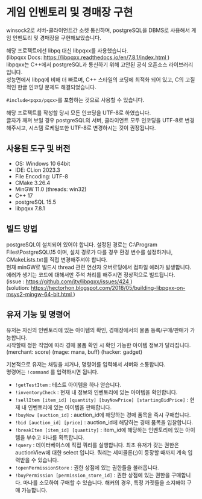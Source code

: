 <meta charset="UTF-8">

# 게임 인벤토리 및 경매장 구현

winsock2로 서버-클라이언트간 소켓 통신하며, postgreSQL을 DBMS로 사용해서 게임 인벤토리 및 경매장을 구현해보았습니다.

해당 프로젝트에선 libpq 대신 libpqxx를 사용했습니다.<br>
(libpqxx Docs: [
  https://libpqxx.readthedocs.io/en/7.8.1/index.html
](https://libpqxx.readthedocs.io/en/7.8.1/index.html))<br>
libpqxx는 C++에서 postgreSQL과 통신하기 위해 고안된 공식 오픈소스 라이브러리입니다.<br>
성능면에서 libpq에 비해 더 빠르며, C++ 스타일의 코딩에 최적화 되어 있고, C의 고질적인 한글 인코딩 문제도 해결되었습니다. 

`#include<pqxx/pqxx>`를 포함하는 것으로 사용할 수 있습니다.<br>

해당 프로젝트를 작성할 당시 모든 인코딩을 UTF-8로 하였습니다.<br>
글자가 깨져 보일 경우 postgreSQL의 서버, 클라이언트 모두 인코딩을 UTF-8로 변경해주시고, 시스템 로케일또한 UTF-8로 변경하시는 것이 권장됩니다.

## 사용된 도구 및 버전

- OS: Windows 10 64bit
- IDE: CLion 2023.3
- File Encoding: UTF-8
- CMake 3.26.4
- MinGW 11.0 (threads: win32)
- C++ 17
- postgreSQL 15.5
- libpqxx 7.8.1

## 빌드 방법

postgreSQL이 설치되어 있어야 합니다. 설정된 경로는 C:\Program Files\PostgreSQL\15 이며, 설치 경로가 다를 경우 환경 변수를 설정하거나, CMakeLists.txt를 직접 변경해주셔야 합니다. <br>
현재 minGW로 빌드시 thread 관련 연산자 오버로딩에서 컴파일 에러가 발생합니다. 에러가 생기는 코드에 대해서만 주석 처리를 해주시면 정상적으로 빌드됩니다.<br>
(issue : [
  https://github.com/jtv/libpqxx/issues/424
](https://github.com/jtv/libpqxx/issues/424)) <br>
(solution: [
  https://hectorhon.blogspot.com/2018/05/building-libpqxx-on-msys2-mingw-64-bit.html
](https://hectorhon.blogspot.com/2018/05/building-libpqxx-on-msys2-mingw-64-bit.html))<br>


## 유저 기능 및 명령어

유저는 자신의 인벤토리에 있는 아이템의 확인, 경매장에서의 물품 등록/구매/판매가 가능합니다.<br>
시작할때 정한 직업에 따라 경매 물품 확인 시 확인 가능한 아이템 정보가 달라집니다.
(merchant: score)
(mage: mana, buff)
(hacker: gadget)

기본적으로 유저는 채팅을 치거나, 명령어를 입력해서 서버와 소통합니다.<br>
명령어는 `!command` 를 입력하시면 됩니다.

- `!getTestItem` : 테스트 아이템을 하나 얻습니다.
- `!inventoryCheck` : 현재 내 정보와 인벤토리에 있는 아이템을 확인합니다.
- `!sellItem [item_id] [quantity] [buyNowPrice] [startingBidPrice]` : 현재 내 인벤토리에 있는 아이템을 판매합니다.
- `!buyNow [auction_id]` : auction_id에 해당하는 경매 품목을 즉시 구매합니다.
- `!bid [auction_id] [price]` : auction_id에 해당하는 경매 품목을 입찰합니다.
- `!breakItem [item_id] [quantity]` : item_id에 해당하는 인벤토리에 있는 아이템을 부수고 마나를 획득합니다.
- `!query` : 데이터베이스에 직접 쿼리를 실행합니다. 최초 유저가 갖는 권한은 auctionView에 대한 select 입니다. 쿼리는 세미콜론(;)이 등장할 때까지 계속 입력받을 수 있습니다.
- `!openPermissionStore` : 권한 상점에 있는 권한들을 불러옵니다.
- `!buyPermission [permission_store_id]` : 권한 상점에 있는 권한을 구매합니다. 마나를 소모하여 구매할 수 있습니다. 해커의 경우, 특정 가젯들을 소지해야 구매 가능합니다.
